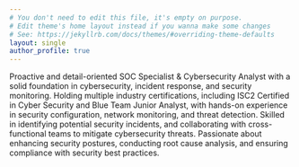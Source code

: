 ```yaml
---
# You don't need to edit this file, it's empty on purpose.
# Edit theme's home layout instead if you wanna make some changes
# See: https://jekyllrb.com/docs/themes/#overriding-theme-defaults
layout: single
author_profile: true
---
```


Proactive and detail-oriented SOC Specialist & Cybersecurity Analyst with a solid foundation in
cybersecurity, incident response, and security monitoring. Holding multiple industry certifications,
including ISC2 Certified in Cyber Security and Blue Team Junior Analyst, with hands-on experience in
security configuration, network monitoring, and threat detection. Skilled in identifying potential security
incidents, and collaborating with cross-functional teams to mitigate cybersecurity threats. Passionate
about enhancing security postures, conducting root cause analysis, and ensuring compliance with
security best practices.